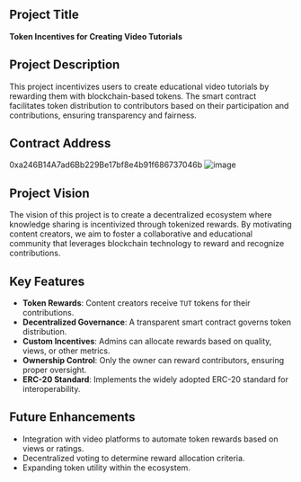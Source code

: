 ## Project Title
**Token Incentives for Creating Video Tutorials**

## Project Description
This project incentivizes users to create educational video tutorials by rewarding them with blockchain-based tokens. The smart contract facilitates token distribution to contributors based on their participation and contributions, ensuring transparency and fairness.

## Contract Address
0xa246B14A7ad6Bb229Be17bf8e4b91f686737046b
![image](https://github.com/user-attachments/assets/e62b0706-c98d-4c02-9d0f-2af5e1ad4160)


## Project Vision
The vision of this project is to create a decentralized ecosystem where knowledge sharing is incentivized through tokenized rewards. By motivating content creators, we aim to foster a collaborative and educational community that leverages blockchain technology to reward and recognize contributions.

## Key Features
- **Token Rewards**: Content creators receive `TUT` tokens for their contributions.
- **Decentralized Governance**: A transparent smart contract governs token distribution.
- **Custom Incentives**: Admins can allocate rewards based on quality, views, or other metrics.
- **Ownership Control**: Only the owner can reward contributors, ensuring proper oversight.
- **ERC-20 Standard**: Implements the widely adopted ERC-20 standard for interoperability.

## Future Enhancements
- Integration with video platforms to automate token rewards based on views or ratings.
- Decentralized voting to determine reward allocation criteria.
- Expanding token utility within the ecosystem.
